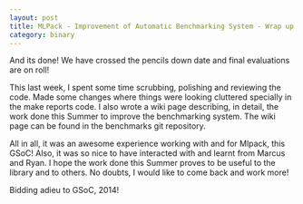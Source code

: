```yaml
---
layout: post
title: MLPack - Improvement of Automatic Benchmarking System - Wrap up!
category: binary
---
```


And its done! We have crossed the pencils down date and final evaluations are on roll!  

This last week, I spent some time scrubbing, polishing and reviewing the code. Made some changes where things were looking cluttered specially in the make reports code. I also wrote a wiki page describing, in detail, the work done this Summer to improve the benchmarking system. The wiki page can be found in the benchmarks git repository. 

All in all, it was an awesome experience working with and for Mlpack, this GSoC! Also, it was so nice to have interacted with and learnt from Marcus and Ryan. I hope the work done this Summer proves to be useful to the library and to others. No doubts, I would like to come back and work more!

Bidding adieu to GSoC, 2014!
